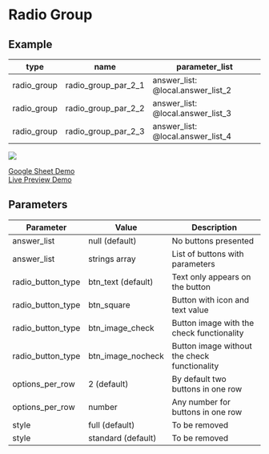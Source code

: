 # Radio Group

## Example

| type       | name                      |parameter_list |
| ---------  | ------------              |--------- |
|radio_group |radio_group_par_2_1	     |answer_list: @local.answer_list_2|
|radio_group |radio_group_par_2_2	     |answer_list: @local.answer_list_3|
|radio_group |radio_group_par_2_3	     |answer_list: @local.answer_list_4|

![](images/radio_group.png)

[Google Sheet Demo](https://docs.google.com/spreadsheets/d/1qfatsiHKJ8sCBcJ8oqo3InLrjzT_a2Qxvw6RyxVMTxY/edit#gid=569531329)   
[Live Preview Demo](https://plh-global.web.app/template/comp_radio_group)

## Parameters

| Parameter             | Value                  | Description |
| ---------             | -----------            | --------- |
|answer_list            |null (default)          |No buttons presented|
|answer_list            |strings array           |List of buttons with parameters|
|radio_button_type      |btn_text (default)      |Text only appears on the button|
|radio_button_type      |btn_square              |Button with icon and text value|
|radio_button_type      |btn_image_check         |Button image with the check functionality|
|radio_button_type      |btn_image_nocheck       |Button image without the check functionality|
|options_per_row        |2 (default)             |By default two buttons in one row|
|options_per_row        |number                  |Any number for buttons in one row|
|style	                |full (default)          |To be removed|
|style	                |standard (default)      |To be removed|
